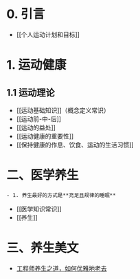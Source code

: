 # 0. 引言 
- [[个人运动计划和目标]]

# 1. 运动健康
## 1.1 运动理论
-  [[运动基础知识]]（概念定义常识）
- [[运动前-中-后]]
- [[运动的益处]]
- [[运动健康的重要性]]
- [[保持健康的作息、饮食、运动的生活习惯]]
# 二、医学养生
```ad-info
- 1. 养生最好的方式是**充足且规律的睡眠**
```
- [[医学知识常识]]
- [[养生]]


# 三、养生美文
- [工程师养生之道，如何优雅地老去](https://mp.weixin.qq.com/s/zCz-aZK1hVW5duNuyLahuw)